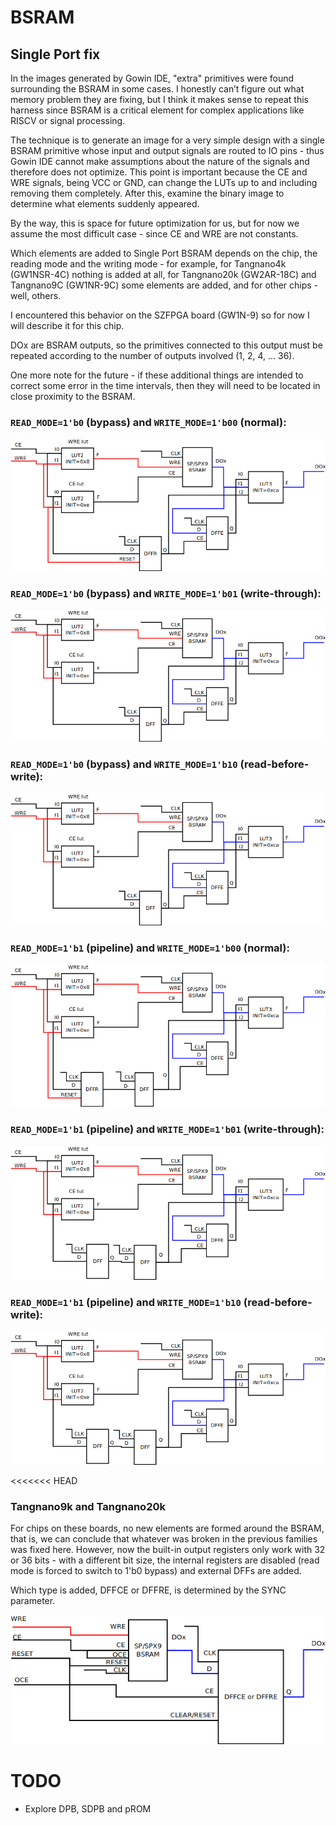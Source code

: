 # BSRAM
## Single Port fix

In the images generated by Gowin IDE, "extra" primitives were found surrounding the BSRAM in some cases.
I honestly can’t figure out what memory problem they are fixing, but I think it makes sense to repeat this harness since BSRAM is a critical element for complex applications like RISCV or signal processing.

The technique is to generate an image for a very simple design with a single BSRAM primitive whose input and output signals are routed to IO pins - thus Gowin IDE cannot make assumptions about the nature of the signals and therefore does not optimize.  This point is important because the CE and WRE signals, being VCC or GND, can change the LUTs up to and including removing them completely. After this, examine the binary image to determine what elements suddenly appeared.

By the way, this is space for future optimization for us, but for now we assume the most difficult case - since CE and WRE are not constants.

Which elements are added to Single Port BSRAM depends on the chip, the reading mode and the writing mode - for example, for Tangnano4k (GW1NSR-4C) nothing is added at all, for Tangnano20k (GW2AR-18C) and Tangnano9C (GW1NR-9C) some elements are added, and for other chips - well, others.

I encountered this behavior on the SZFPGA board (GW1N-9) so for now I will describe it for this chip.

DOx are BSRAM outputs, so the primitives connected to this output must be repeated according to the number of outputs involved (1, 2, 4, ... 36).

One more note for the future - if these additional things are intended to correct some error in the time intervals, then they will need to be located in close proximity to the BSRAM.

### `READ_MODE=1'b0` (bypass) and `WRITE_MODE=1'b00` (normal):

![READ_MODE=1'b0, WRITE_MODE=2'b00](fig/sp-rmode-0-wmode-00.png)

### `READ_MODE=1'b0` (bypass) and `WRITE_MODE=1'b01` (write-through):

![READ_MODE=1'b0, WRITE_MODE=2'b01](fig/sp-rmode-0-wmode-01.png)

### `READ_MODE=1'b0` (bypass) and `WRITE_MODE=1'b10` (read-before-write):

![READ_MODE=1'b0, WRITE_MODE=2'b10](fig/sp-rmode-0-wmode-10.png)

### `READ_MODE=1'b1` (pipeline) and `WRITE_MODE=1'b00` (normal):

![READ_MODE=1'b0, WRITE_MODE=2'b00](fig/sp-rmode-1-wmode-00.png)

### `READ_MODE=1'b1` (pipeline) and `WRITE_MODE=1'b01` (write-through):

![READ_MODE=1'b0, WRITE_MODE=2'b01](fig/sp-rmode-1-wmode-01.png)

### `READ_MODE=1'b1` (pipeline) and `WRITE_MODE=1'b10` (read-before-write):

![READ_MODE=1'b0, WRITE_MODE=2'b10](fig/sp-rmode-1-wmode-10.png)

<<<<<<< HEAD

### Tangnano9k and Tangnano20k
For chips on these boards, no new elements are formed around the BSRAM, that is, we can conclude that whatever was broken in the previous families was fixed here. However, now the built-in output registers only work with 32 or 36 bits - with a different bit size, the internal registers are disabled (read mode is forced to switch to 1'b0 bypass) and external DFFs are added.

Which type is added, DFFCE or DFFRE, is determined by the SYNC parameter.

![Tangnano9k and Tangnano20k with READ_MODE=1'b1](fig/sp-rmode-1-9c-20c.png)


# TODO
  - Explore DPB, SDPB and pROM

